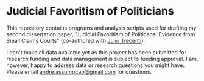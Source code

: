 # Judicial Favoritism of Politicians
This repository contains programs and analysis scripts used for drafting my second dissertation paper, "Judicial Favoritism of Politicans: Evidence from Small Claims Courts" (co-authored with [Julio Trecenti](https://github.com/jtrecenti)). 

I don't make all data available yet as this project has been submitted for research funding and data management is subject to funding approval. I am, however, happy to address data or research questions you might have. Please email andre.assumpcao@gmail.com for questions.
